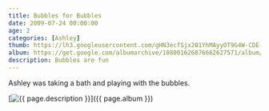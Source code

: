 ```yaml
---
title: Bubbles for Bubbles
date: 2009-07-24 00:00:00
age: 2
categories: [Ashley]
thumb: https://lh3.googleusercontent.com/gHN3ecfSjx201YhMAyyOT9G4W-CDE-5JGXd-lY80Eu_Qgj5m55scVYz45qSnD-9tDcB7nuqiUZphGV-wk6s=w312-h220
album: https://get.google.com/albumarchive/108001626876662627571/album/AF1QipOSIMOZT0ZCccInLG-2luBEbVvUfQQwWiJ7KLE_?authKey=CIL60fDr1JqQBQ
description: Bubbles are fun
---
```

Ashley was taking a bath and playing with the bubbles.

[<img src="{{ page.thumb }}" alt="{{ page.description }}" class="wyseguys-album"/>]({{ page.album }})